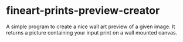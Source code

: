 # fineart-prints-preview-creator
 A simple program to create a nice wall art preview of a given image. It returns a picture containing your input print on a wall mounted canvas.
